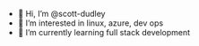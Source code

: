 - 👋 Hi, I’m @scott-dudley
- 👀 I’m interested in linux, azure, dev ops
- 🌱 I’m currently learning full stack development

